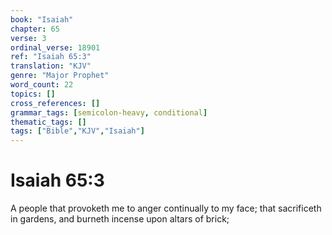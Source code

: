 ```yaml
---
book: "Isaiah"
chapter: 65
verse: 3
ordinal_verse: 18901
ref: "Isaiah 65:3"
translation: "KJV"
genre: "Major Prophet"
word_count: 22
topics: []
cross_references: []
grammar_tags: [semicolon-heavy, conditional]
thematic_tags: []
tags: ["Bible","KJV","Isaiah"]
---
```


# Isaiah 65:3

A people that provoketh me to anger continually to my face; that sacrificeth in gardens, and burneth incense upon altars of brick;
